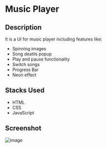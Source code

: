 # Music Player

## Description
It is a UI for music player including features like:
  - Spinning images
  - Song deatils popup
  - Play and pause functionality
  - Switch songs
  - Progress Bar
  - Neon effect

## Stacks Used
* HTML  
* CSS
* JavaScript

## Screenshot

![image](https://user-images.githubusercontent.com/76259897/157521418-1f36f55e-3be0-4ac3-93c7-ebf61b57e4c4.png)




